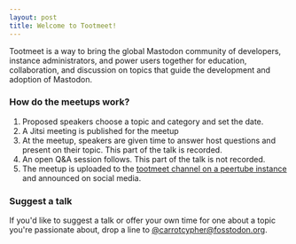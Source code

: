 ```yaml
---
layout: post
title: Welcome to Tootmeet!
---
```


Tootmeet is a way to bring the global Mastodon community of developers, instance administrators, and power users together for education, collaboration, and discussion on topics that guide the development and adoption of Mastodon.
 
### How do the meetups work?

1. Proposed speakers choose a topic and category and set the date.
2. A Jitsi meeting is published for the meetup
3. At the meetup, speakers are given time to answer host questions and present on their topic. This part of the talk is recorded.
4. An open Q&A session follows. This part of the talk is not recorded.
5. The meetup is uploaded to the <a href="https://video.ploud.fr/c/tootmeet/videos">tootmeet channel on a peertube instance</a> and announced on social media. 

### Suggest a talk

If you'd like to suggest a talk or offer your own time for one about a topic you're passionate about, drop a line to <a href="https://fosstodon.org/@carrotcypher">@carrotcypher@fosstodon.org</a>.
